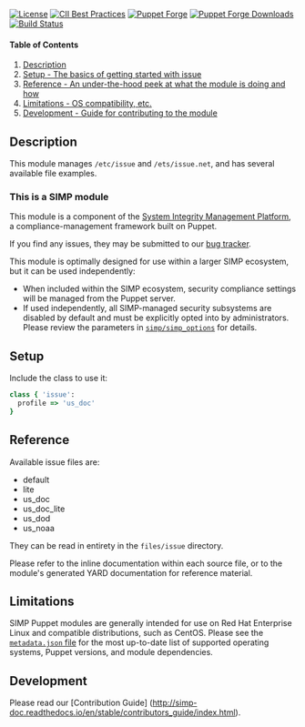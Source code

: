 [![License](https://img.shields.io/:license-apache-blue.svg)](http://www.apache.org/licenses/LICENSE-2.0.html)
[![CII Best Practices](https://bestpractices.coreinfrastructure.org/projects/73/badge)](https://bestpractices.coreinfrastructure.org/projects/73)
[![Puppet Forge](https://img.shields.io/puppetforge/v/simp/issue.svg)](https://forge.puppetlabs.com/simp/issue)
[![Puppet Forge Downloads](https://img.shields.io/puppetforge/dt/simp/issue.svg)](https://forge.puppetlabs.com/simp/issue)
[![Build Status](https://travis-ci.org/simp/pupmod-simp-issue.svg)](https://travis-ci.org/simp/pupmod-simp-issue)

#### Table of Contents

1. [Description](#description)
2. [Setup - The basics of getting started with issue](#setup)
4. [Reference - An under-the-hood peek at what the module is doing and how](#reference)
5. [Limitations - OS compatibility, etc.](#limitations)
6. [Development - Guide for contributing to the module](#development)


## Description

This module manages `/etc/issue` and `/ets/issue.net`, and has several available
file examples.

### This is a SIMP module

This module is a component of the [System Integrity Management Platform](https://simp-project.com),
a compliance-management framework built on Puppet.

If you find any issues, they may be submitted to our [bug tracker](https://simp-project.atlassian.net/).

This module is optimally designed for use within a larger SIMP ecosystem, but it can be used independently:

 * When included within the SIMP ecosystem, security compliance settings will be managed from the Puppet server.
 * If used independently, all SIMP-managed security subsystems are disabled by default and must be explicitly opted into by administrators.  Please review the parameters in [`simp/simp_options`](https://github.com/simp/pupmod-simp-simp_options) for details.


## Setup


Include the class to use it:

``` ruby
class { 'issue':
  profile => 'us_doc'
}
```

## Reference

Available issue files are:
  * default
  * lite
  * us_doc
  * us_doc_lite
  * us_dod
  * us_noaa

They can be read in entirety in the `files/issue` directory.

Please refer to the inline documentation within each source file, or to the module's generated YARD documentation for reference material.


## Limitations

SIMP Puppet modules are generally intended for use on Red Hat Enterprise Linux and compatible distributions, such as CentOS. Please see the [`metadata.json` file](./metadata.json) for the most up-to-date list of supported operating systems, Puppet versions, and module dependencies.


## Development

Please read our [Contribution Guide] (http://simp-doc.readthedocs.io/en/stable/contributors_guide/index.html).
